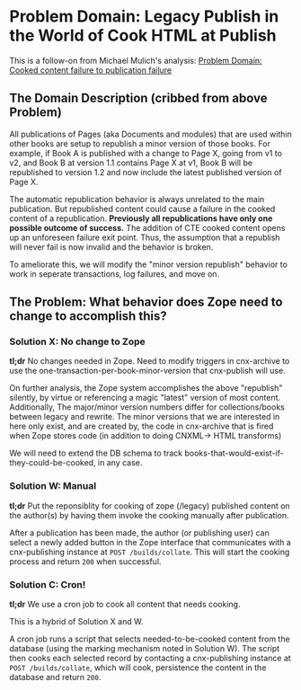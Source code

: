 # Problem Domain: Legacy Publish in the World of Cook HTML at Publish

This is a follow-on from Michael Mulich's analysis:  [Problem Domain: Cooked content failure to publication failure](https://github.com/openstax/napkin-notes/blob/753c3fd71164881cda185010c787c0ee312959a1/pumazi/cnx/problem-domain--cooked-to-failure.md)

## The Domain Description (cribbed from above Problem)

All publications of Pages (aka Documents and modules) that are used within
other books are setup to republish a minor version of those books. For example,
if Book A is published with a change to Page X, going from  v1 to v2, and Book
B at version 1.1 contains Page X at v1, Book B will be republished to version
1.2 and now include the latest published version of Page X.

The automatic republication behavior is always unrelated to the main
publication. But republished content could cause a failure in the cooked
content of a republication. **Previously all republications have only one
possible outcome of success.** The addition of CTE cooked content opens up an
unforeseen failure exit point. Thus, the assumption that a republish will never
fail is now invalid and the behavior is broken.

To ameliorate this, we will modify the "minor version republish" behavior
to work in seperate transactions, log failures, and move on.

## The Problem: What behavior does Zope need to change to accomplish this?

### Solution X: No change to Zope

**tl;dr**  No changes needed in Zope. Need to modify triggers in cnx-archive to
use the one-transaction-per-book-minor-version that cnx-publish will use.

On further analysis, the Zope system accomplishes the above "republish" silently,
by virtue or referencing a magic "latest" version of most content. Additionally,
The major/minor version numbers differ for collections/books between legacy and
rewrite. The minor versions that we are interested in here only exist, and are
created by, the code in cnx-archive that is fired when Zope stores code (in addition
to doing CNXML-> HTML transforms) 

We will need to extend the DB schema to track
books-that-would-exist-if-they-could-be-cooked, in any case.

### Solution W: Manual

**tl;dr** Put the reponsiblity for cooking of zope (/legacy) published content
on the author(s) by having them invoke the cooking manually after publication.

After a publication has been made, the author (or publishing user) can select
a newly added button in the Zope interface that communicates with
a cnx-publishing instance at `POST /builds/collate`. This will start
the cooking process and return `200` when successful.

### Solution C: Cron!

**tl;dr** We use a cron job to cook all content that needs cooking.

This is a hybrid of Solution X and W.

A cron job runs a script that selects needed-to-be-cooked content from
the database (using the marking mechanism noted in Solution W).
The script then cooks each selected record by contacting
a cnx-publishing instance at `POST /builds/collate`,
which will cook, persistence the content in the database and return `200`.
